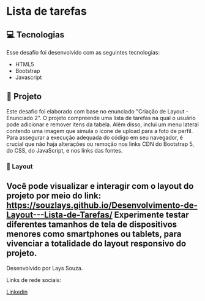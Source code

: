 # Lista de tarefas 

## 💻 Tecnologias
Esse desafio foi desenvolvido com as seguintes tecnologias:
* HTML5
* Bootstrap
* Javascript

## 🚀 Projeto
Este desafio foi elaborado com base no enunciado "Criação de Layout - Enunciado 2". 
O projeto compreende uma lista de tarefas na qual o usuário pode adicionar e remover itens da tabela. Além disso, 
inclui um menu lateral contendo uma imagem que simula o ícone de upload para a foto de perfil.
Para assegurar a execução adequada do código em seu navegador, é crucial que não haja alterações ou remoção 
nos links CDN do Bootstrap 5, do CSS, do JavaScript, e nos links das fontes.


### :calling: Layout
Você pode visualizar e interagir com o layout do projeto por meio do link: https://souzlays.github.io/Desenvolvimento-de-Layout---Lista-de-Tarefas/
Experimente testar diferentes tamanhos de tela de dispositivos menores como smartphones ou tablets, 
para vivenciar a totalidade do layout responsivo do projeto.
---
Desenvolvido por Lays Souza. 

Links de rede sociais:

[Linkedin](https://www.linkedin.com/in/lays-souza-desenvolvedora/)

